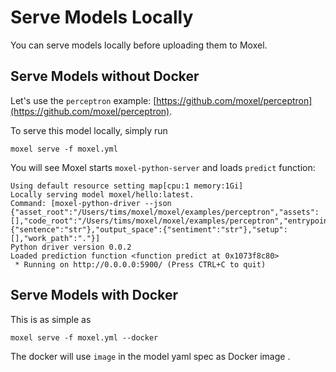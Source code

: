 # Serve Models Locally

You can serve models locally before uploading them to Moxel.

## Serve Models without Docker

Let's use the `perceptron` example: [https://github.com/moxel/perceptron](https://github.com/moxel/perceptron).

To serve this model locally, simply run 

```
moxel serve -f moxel.yml
```

You will see Moxel starts `moxel-python-server` and loads `predict` function:

```
Using default resource setting map[cpu:1 memory:1Gi]
Locally serving model moxel/hello:latest.
Command: [moxel-python-driver --json {"asset_root":"/Users/tims/moxel/moxel/examples/perceptron","assets":[],"code_root":"/Users/tims/moxel/moxel/examples/perceptron","entrypoint":"serve.py::predict","input_space":{"sentence":"str"},"output_space":{"sentiment":"str"},"setup":[],"work_path":"."}]
Python driver version 0.0.2
Loaded prediction function <function predict at 0x1073f8c80>
 * Running on http://0.0.0.0:5900/ (Press CTRL+C to quit)
```

## Serve Models with Docker


This is as simple as 

```
moxel serve -f moxel.yml --docker
```

The docker will use `image` in the model yaml spec as Docker image .